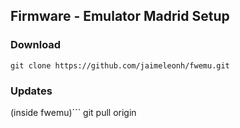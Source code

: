 
## Firmware - Emulator Madrid Setup

### Download
```
git clone https://github.com/jaimeleonh/fwemu.git
```

### Updates
(inside fwemu)```
git pull origin 
```
